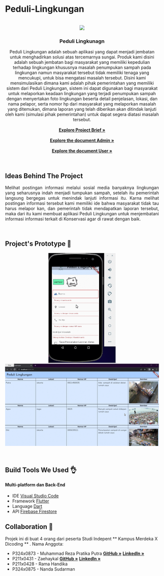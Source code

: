 # Peduli-Lingkungan
<!-- PROJECT LOGO -->
<p align="center">
  <br>
  <img  width="280px" src="https://user-images.githubusercontent.com/100017699/206892679-d552d749-f84d-4e91-8bd7-bfbe8b7de845.jpg" />
  <h3 align="center">Peduli Lingkunagn</h3>
  <p align="center">
    Peduli Lingkungan adalah sebuah aplikasi yang dapat menjadi jembatan untuk menghadirkan solusi atas tercemarnya sungai. Produk kami disini adalah sebuah jembatan bagi masyarakat yang memiliki kepedulian terhadap lingkungan khususnya masalah penumpukan sampah pada lingkungan namun masyarakat tersebut tidak memiliki tenaga yang mencukupi, untuk bisa mengatasi masalah tersebut. Disini kami mensimulasikan dimana kami adalah pihak pemerintahan yang memiliki sistem dari Peduli Lingkungan, sistem ini dapat digunakan bagi masyarakat untuk melaporkan keadaan lingkungan yang terjadi penumpukan sampah dengan menyertakan foto lingkungan beserta detail penjelasan, lokasi, dan nama pelapor, serta nomor hp dari masyarakat yang melaporkan masalah yang ditemukan, dimana laporan yang telah diberikan akan ditindak lanjuti oleh kami (simulasi pihak pemerintahan) untuk dapat segera diatasi masalah tersebut.
    <br />
     <br>
    <a href="https://drive.google.com/file/d/11ca9kfxgZ8N0w7tiAudEUGH9M0BhK6jh/view"><strong>Explore Project Brief »</strong></a></br>
    <br>
    <a href="https://github.com/RezaPratika/Peduli-Lingkungan/tree/main/aplikasi-admin"><strong>Explore the document Admin »</strong></a></br>
    <br>
    <a href="https://github.com/RezaPratika/Peduli-Lingkungan/tree/main/aplikasi-user"><strong>Explore the document User »</strong></a></br>
   
  </p>
</p>
<br>

## Ideas Behind The Project

<p align="justify">
Melihat postingan informasi melalui sosial media banyaknya lingkungan yang seharusnya indah menjadi tumpukan sampah, setelah itu pemerintah langsung bergegas untuk menindak lanjuti informasi itu. Karna melihat postingan informasi tersebut kami memiliki ide bahwa masyarakat tidak tau harus melapor kan, dan pemerintah tidak mendapatkan laporan tersebut, maka dari itu kami membuat aplikasi Peduli Lingkungan untuk menjembatani informasi informasi terkait di Konservasi agar di rawat dengan baik.
</p>
<br>

## Project's Prototype :star2:
<p align="center">
<img  width="220px" src="https://github.com/RezaPratika/Peduli-Lingkungan/blob/main/ui_user.gif" />
<br>
<img  width="550px" src="https://github.com/RezaPratika/Peduli-Lingkungan/blob/main/ui_admin.gif" /></br>
</p>
<br>

## Build Tools We Used 	:ok_hand:
#### Multi-platform dan Back-End
* IDE [Visual Studio Code](https://code.visualstudio.com/)
* Framework [Flutter](https://flutter.dev/)
* Language [Dart](https://dart.dev/)
* API [Firebase Firestore](https://firebase.google.com/products/firestore)

## Collaboration :clap:
Projek ini di buat 4 orang dari peserta Studi Indepent ** Kampus Merdeka X Dicoding ** .
Nama Anggota:
* P324x0873 - Muhammad Reza Pratika Putra  <a href="https://github.com/rezapratika"><strong>GitHub »</strong></a> <a href="www.linkedin.com/in/muhammad-reza-pratika-putra-173b43256"><strong>Linkedln »</strong></a>
* P211x0431 - Zaehaykal <a href="https://github.com/zaehaykal"><strong>GitHub »</strong></a>   <a href="https://www.linkedin.com/in/zaehaykal-518a99255/"><strong>Linkedln »</strong></a>
* P211x0428 - Rama Handika
* P324x0875 - Nanda Sudarman
